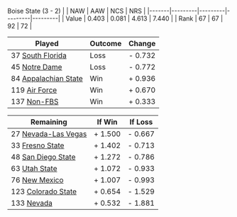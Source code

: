 Boise State (3 - 2)
|       |   NAW   |   AAW   |   NCS   |   NRS   |
|-------|---------|---------|---------|---------|
| Value |   0.403 |   0.081 |   4.613 |   7.440 |
| Rank  |      67 |      67 |      92 |      72 |

| Played                    | Outcome    |  Change  |
|---------------------------|------------|----------|
|  37 [South Florida         ](SouthFlorida.md)| Loss       | -  0.732 |
|  45 [Notre Dame            ](NotreDame.md)| Loss       | -  0.772 |
|  84 [Appalachian State     ](AppalachianState.md)| Win        | +  0.936 |
| 119 [Air Force             ](AirForce.md)| Win        | +  0.670 |
| 137 [Non-FBS               ](NonFBS.md)| Win        | +  0.333 |

| Remaining                 |  If Win  |  If Loss |
|---------------------------|----------|----------|
|  27 [Nevada-Las Vegas      ](NevadaLasVegas.md)| +  1.500 | -  0.667 |
|  33 [Fresno State          ](FresnoState.md)| +  1.402 | -  0.713 |
|  48 [San Diego State       ](SanDiegoState.md)| +  1.272 | -  0.786 |
|  63 [Utah State            ](UtahState.md)| +  1.072 | -  0.933 |
|  76 [New Mexico            ](NewMexico.md)| +  1.007 | -  0.993 |
| 123 [Colorado State        ](ColoradoState.md)| +  0.654 | -  1.529 |
| 133 [Nevada                ](Nevada.md)| +  0.532 | -  1.881 |

